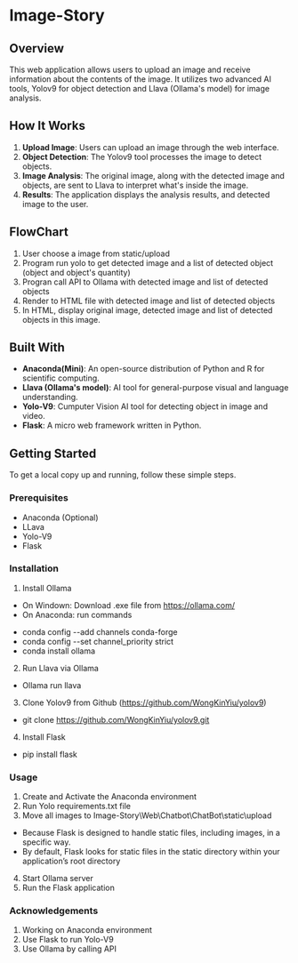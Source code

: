 # Image-Story

## Overview
This web application allows users to upload an image and receive information about the contents of the image. It utilizes two advanced AI tools, Yolov9 for object detection and Llava (Ollama's model) for image analysis.

## How It Works
1. **Upload Image**: Users can upload an image through the web interface.
2. **Object Detection**: The Yolov9 tool processes the image to detect objects.
3. **Image Analysis**: The original image, along with the detected image and objects, are sent to Llava to interpret what's inside the image.
4. **Results**: The application displays the analysis results, and detected image to the user.

## FlowChart
1. User choose a image from static/upload
2. Program run yolo to get detected image and a list of detected object (object and object's quantity)
3. Progran call API to Ollama with detected image and list of detected objects
4. Render to HTML file with detected image and list of detected objects
5. In HTML, display original image, detected image and list of detected objects in this image. 

## Built With
- **Anaconda(Mini)**: An open-source distribution of Python and R for scientific computing.
- **Llava (Ollama's model)**: AI tool for general-purpose visual and language understanding.
- **Yolo-V9**: Cumputer Vision AI tool for detecting object in image and video.
- **Flask**: A micro web framework written in Python.

## Getting Started
To get a local copy up and running, follow these simple steps.

### Prerequisites
- Anaconda (Optional)
- LLava
- Yolo-V9
- Flask

### Installation
1. Install Ollama 
- On Windown: Download .exe file from https://ollama.com/
- On Anaconda: run commands 
+ conda config --add channels conda-forge
+ conda config --set channel_priority strict
+ conda install ollama
2. Run Llava via Ollama
- Ollama run llava
3. Clone Yolov9 from Github (https://github.com/WongKinYiu/yolov9)
- git clone https://github.com/WongKinYiu/yolov9.git
4. Install Flask
- pip install flask

### Usage
1. Create and Activate the Anaconda environment
2. Run Yolo requirements.txt file
3. Move all images to Image-Story\Web\Chatbot\ChatBot\static\upload
- Because Flask is designed to handle static files, including images, in a specific way. 
- By default, Flask looks for static files in the static directory within your application’s root directory
4. Start Ollama server
5. Run the Flask application

### Acknowledgements
1. Working on Anaconda environment
2. Use Flask to run Yolo-V9
3. Use Ollama by calling API

